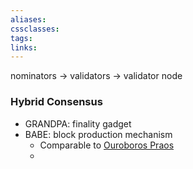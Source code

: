 ```yaml
---
aliases: 
cssclasses: 
tags: 
links:
---
```


nominators -> validators -> validator node 
### Hybrid Consensus
 - GRANDPA: finality gadget
 - BABE: block production mechanism
	 - Comparable to [Ouroboros Praos](https://eprint.iacr.org/2017/573.pdf)
	 - 